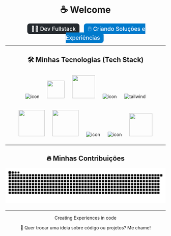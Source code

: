 <div align="center">
  <h1>☕ Welcome</h1>
  
  <p>
    <span style="font-size: 1.1rem; font-weight: 500; background-color: #24292e; color: #fff; padding: 6px 12px; border-radius: 8px; margin: 5px;">👨‍💻 Dev Fullstack</span>
    <span style="font-size: 1.1rem; font-weight: 500; background-color: #007ACC; color: #fff; padding: 6px 12px; border-radius: 8px; margin: 5px;">🖱️ Criando Soluções e Experiências</span>
  </p>
  

</div>

--- 

<h2 align="center">🛠️ Minhas Tecnologias (Tech Stack)</h2>

<div align="center">
  <p>
    <img src="https://techstack-generator.vercel.app/js-icon.svg" alt="icon" width="82" height="82" style="margin: 10px;"/>
    <img src="https://cdn.jsdelivr.net/gh/devicons/devicon@latest/icons/vuejs/vuejs-original.svg" width="55" height="55" style="margin: 10px;"/>
    <img src="https://cdn.jsdelivr.net/gh/devicons/devicon@latest/icons/nodejs/nodejs-plain-wordmark.svg" width="72" height="72" style="margin: 10px;"/>
    <img src="https://techstack-generator.vercel.app/mysql-icon.svg" alt="icon" width="65" height="65" style="margin: 10px;"/>
    <img src="https://skillicons.dev/icons?i=tailwind" width="72" height="72" alt="tailwind" style="margin: 10px;"/>
  </p>
  <p>
    <img src="https://cdn.jsdelivr.net/gh/devicons/devicon@latest/icons/php/php-original.svg" width="82" height="82" style="margin: 10px;"/>
    <img src="https://cdn.jsdelivr.net/gh/devicons/devicon@latest/icons/laravel/laravel-original.svg" width="82" height="82" style="margin: 10px;"/>
    <img src="https://techstack-generator.vercel.app/sass-icon.svg" alt="icon" width="82" height="82" style="margin: 10px;"/>
    <img src="https://techstack-generator.vercel.app/github-icon.svg" alt="icon" width="82" height="82" style="margin: 10px;"/>
    <img src="https://cdn.jsdelivr.net/gh/devicons/devicon@latest/icons/bootstrap/bootstrap-original.svg" width="72" height="72" style="margin: 10px;"/>
  </p>
</div>

---

<h2 align="center">🔥 Minhas Contribuições</h2>

<div align="center" style="margin-bottom: 20px;">
  <picture>
    <source media="(prefers-color-scheme: dark)" srcset="https://raw.githubusercontent.com/samuellbsilva/samuellbsilva/output/github-snake-dark.svg" />
    <source media="(prefers-color-scheme: light)" srcset="https://raw.githubusercontent.com/samuellbsilva/samuellbsilva/output/github-snake.svg" />
    <img alt="github-snake" src="https://raw.githubusercontent.com/samuellbsilva/samuellbsilva/output/github-snake.svg" />
  </picture>
</div>

---

<div align="center">
  <p>
    Creating Experiences in code
  </p>
  <p>
    💬 Quer trocar uma ideia sobre código ou projetos? Me chame!
  </p>
</div>
